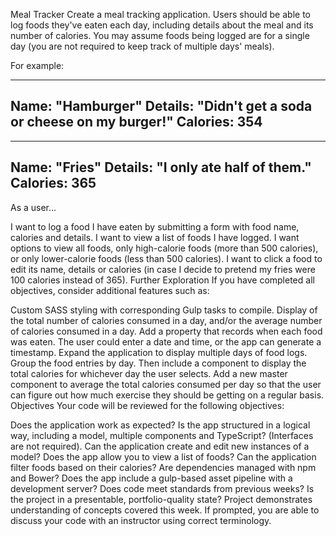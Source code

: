 Meal Tracker
Create a meal tracking application. Users should be able to log foods they've eaten each day, including details about the meal and its number of calories. You may assume foods being logged are for a single day (you are not required to keep track of multiple days' meals).

For example:

---------
Name: "Hamburger"
Details: "Didn't get a soda or cheese on my burger!"
Calories: 354
---------

---------
Name: "Fries"
Details: "I only ate half of them."
Calories: 365
---------
As a user…

I want to log a food I have eaten by submitting a form with food name, calories and details.
I want to view a list of foods I have logged.
I want options to view all foods, only high-calorie foods (more than 500 calories), or only lower-calorie foods (less than 500 calories).
I want to click a food to edit its name, details or calories (in case I decide to pretend my fries were 100 calories instead of 365).
Further Exploration
If you have completed all objectives, consider additional features such as:

Custom SASS styling with corresponding Gulp tasks to compile.
Display of the total number of calories consumed in a day, and/or the average number of calories consumed in a day.
Add a property that records when each food was eaten. The user could enter a date and time, or the app can generate a timestamp.
Expand the application to display multiple days of food logs. Group the food entries by day. Then include a component to display the total calories for whichever day the user selects.
Add a new master component to average the total calories consumed per day so that the user can figure out how much exercise they should be getting on a regular basis.
Objectives
Your code will be reviewed for the following objectives:

Does the application work as expected?
Is the app structured in a logical way, including a model, multiple components and TypeScript? (Interfaces are not required).
Can the application create and edit new instances of a model?
Does the app allow you to view a list of foods?
Can the application filter foods based on their calories?
Are dependencies managed with npm and Bower?
Does the app include a gulp-based asset pipeline with a development server?
Does code meet standards from previous weeks?
Is the project in a presentable, portfolio-quality state?
Project demonstrates understanding of concepts covered this week. If prompted, you are able to discuss your code with an instructor using correct terminology.
